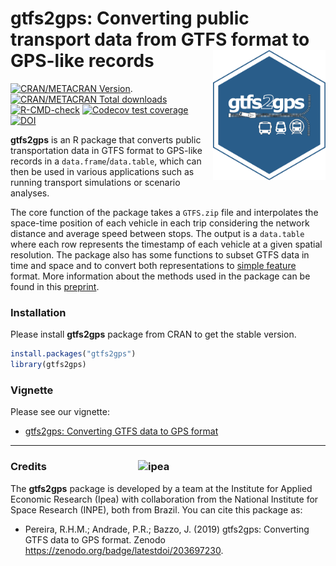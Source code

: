 # gtfs2gps: Converting public transport data from GTFS format to GPS-like records <img align="right" src="man/figures/logo.png" alt="logo" width="180"> 

[![CRAN/METACRAN Version](https://www.r-pkg.org/badges/version/gtfs2gps)](https://CRAN.R-project.org/package=gtfs2gps).[![CRAN/METACRAN Total downloads](http://cranlogs.r-pkg.org/badges/grand-total/gtfs2gps?color=blue)](https://CRAN.R-project.org/package=gtfs2gps)
[![R-CMD-check](https://github.com/ipeaGIT/gtfs2gps/workflows/R-CMD-check/badge.svg)](https://github.com/ipeaGIT/gtfs2gps/actions)
[![Codecov test coverage](https://codecov.io/gh/ipeaGIT/gtfs2gps/branch/master/graph/badge.svg)](https://codecov.io/gh/ipeaGIT/gtfs2gps?branch=master)
[![DOI](https://zenodo.org/badge/203697230.svg)](https://zenodo.org/badge/latestdoi/203697230)

**gtfs2gps** is an R package that converts public transportation data in GTFS format to GPS-like records in a `data.frame`/`data.table`, which can then be used in various applications such as running transport simulations or scenario analyses. 

The core function of the package takes a `GTFS.zip` file and interpolates the space-time position of each vehicle in each trip considering the network distance and average speed between stops. The output is a `data.table` where each row represents the timestamp of each vehicle at a given spatial resolution. The package also has some functions to subset GTFS data in time and space and to convert both representations to [simple feature](https://CRAN.R-project.org/package=sf) format. More information about the methods used in the package can be found in this [preprint](https://osf.io/preprints/socarxiv/qydr6/).

### Installation

Please install **gtfs2gps** package from CRAN to get the stable version.

``` r
install.packages("gtfs2gps")
library(gtfs2gps)
```

### Vignette

Please see our vignette:

* [gtfs2gps: Converting GTFS data to GPS format](https://ipeagit.github.io/gtfs2gps/articles/intro_to_gtfs2gps.html)



-----

### Credits <img align="right" src="man/figures/ipea_logo.png" alt="ipea" width="300">

The **gtfs2gps** package is developed by a team at the Institute for Applied Economic Research (Ipea) with collaboration from the National Institute for Space Research (INPE), both from Brazil. You can cite this package as:

* Pereira, R.H.M.; Andrade, P.R.; Bazzo, J. (2019) gtfs2gps: Converting GTFS data to GPS format. Zenodo https://zenodo.org/badge/latestdoi/203697230.




